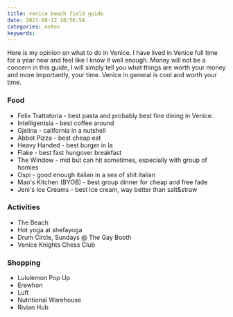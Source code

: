 ```yaml
---
title: venice beach field guide
date: 2021-08-12 16:56:54
categories: notes
keywords:
---
```


Here is my opinion on what to do in Venice. I have lived in Venice full time for a year now and feel like I know it well enough.
Money will not be a concern in this guide, I will simply tell you what things are worth your money and more importantly, your time. Venice in general is cool and worth your time.

### Food
* Felix Trattatoria - best pasta and probably best fine dining in Venice.
* Intelligentsia - best coffee around
* Gjelina - california in a nutshell
* Abbot Pizza - best cheap eat
* Heavy Handed - best burger in la
* Flake - best fast hungover breakfast
* The Window - mid but can hit sometimes, especially with group of homies
* Ospi - good enough italian in a sea of shit italian
* Mao's Kitchen (BYOB) - best group dinner for cheap and free fade
* Jeni's Ice Creams -  best ice cream, way better than salt&straw
### Activities
* The Beach
* Hot yoga at shefayoga
* Drum Circle, Sundays @ The Gay Booth
* Venice Knights Chess Club
### Shopping
* Lululemon Pop Up
* Erewhon
* Luft
* Nutritional Warehouse
* Rivian Hub
